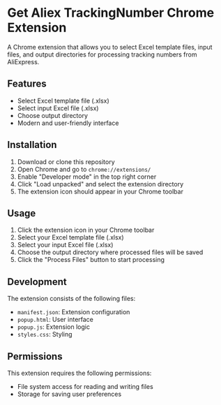 # Get Aliex TrackingNumber Chrome Extension

A Chrome extension that allows you to select Excel template files, input files, and output directories for processing tracking numbers from AliExpress.

## Features

- Select Excel template file (.xlsx)
- Select input Excel file (.xlsx)
- Choose output directory
- Modern and user-friendly interface

## Installation

1. Download or clone this repository
2. Open Chrome and go to `chrome://extensions/`
3. Enable "Developer mode" in the top right corner
4. Click "Load unpacked" and select the extension directory
5. The extension icon should appear in your Chrome toolbar

## Usage

1. Click the extension icon in your Chrome toolbar
2. Select your Excel template file (.xlsx)
3. Select your input Excel file (.xlsx)
4. Choose the output directory where processed files will be saved
5. Click the "Process Files" button to start processing

## Development

The extension consists of the following files:
- `manifest.json`: Extension configuration
- `popup.html`: User interface
- `popup.js`: Extension logic
- `styles.css`: Styling

## Permissions

This extension requires the following permissions:
- File system access for reading and writing files
- Storage for saving user preferences 